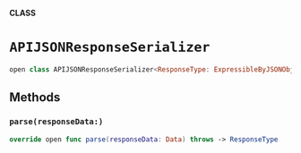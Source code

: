 **CLASS**

# `APIJSONResponseSerializer`

```swift
open class APIJSONResponseSerializer<ResponseType: ExpressibleByJSONObject>: APIResponseSerializer<ResponseType>
```

## Methods
### `parse(responseData:)`

```swift
override open func parse(responseData: Data) throws -> ResponseType
```
